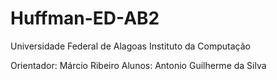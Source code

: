 # Huffman-ED-AB2
Universidade Federal de Alagoas
Instituto da Computação

Orientador: Márcio Ribeiro
Alunos: Antonio Guilherme da Silva

